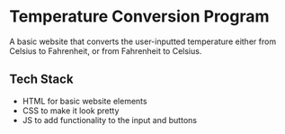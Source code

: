 # Temperature Conversion Program

A basic website that converts the user-inputted temperature either from Celsius to Fahrenheit, or from Fahrenheit to Celsius.

## Tech Stack
- HTML for basic website elements
- CSS to make it look pretty
- JS to add functionality to the input and buttons
